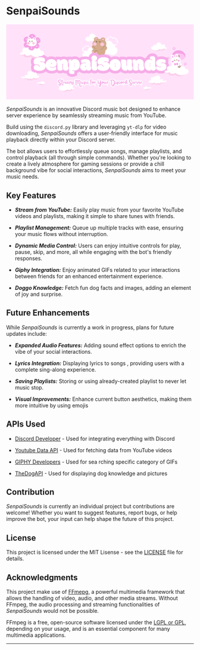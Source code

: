 # SenpaiSounds
![SenpaiSounds banner](/photos/SenpaiSounds_banner.png)

*SenpaiSounds* is an innovative Discord music bot designed to enhance server experience by seamlessly streaming music from YouTube.

Build using the `discord.py` library and leveraging `yt-dlp` for video downloading, *SenpaiSounds* offers a user-friendly interface for music playback directly within your Discord server.

The bot allows users to effortlessly queue songs, manage playlists, and control playback (all through simple commands). Whether you're looking to create a lively atmosphere for gaming sessions or provide a chill background vibe for social interactions, *SenpaiSounds* aims to meet your music needs.


## Key Features
- ***Stream from YouTube:*** Easily play music from your favorite YouTube videos and playlists, making it simple to share tunes with friends.

- ***Playlist Management:***  Queue up multiple tracks with ease, ensuring your music flows without interruption.

- ***Dynamic Media Control:*** Users can enjoy intuitive controls for play, pause, skip, and more, all while engaging with the bot's friendly responses.

- ***Giphy Integration:*** Enjoy animated GIFs related to your interactions between friends for an enhanced entertainment experience.

- ***Doggo Knowledge:*** Fetch fun dog facts and images, adding an element of joy and surprise.

## Future Enhancements
While *SenpaiSounds* is currently a work in progress, plans for future updates include:

- ***Expanded Audio Features:*** Adding sound effect options to enrich the vibe of your social interactions.

- ***Lyrics Integration:*** Displaying lyrics to songs , providing users with a complete sing-along experience. 

- ***Saving Playlists:*** Storing or using already-created playlist to never let music stop.

- ***Visual Improvements:*** Enhance current button aesthetics, making them more intuitive by using emojis


## APIs Used

- [Discord Developer](https://discord.com/developers/docs/intro) - Used for integrating everything with Discord

- [Youtube Data API](https://developers.google.com/youtube/v3) - Used for fetching data from YouTube videos

- [GIPHY Developers](https://developers.giphy.com/) - Used for sea rching specific category of GIFs

- [TheDogAPI](https://thedogapi.com/) - Used for displaying dog knowledge and pictures


## Contribution
*SenpaiSounds* is currently an individual project but contributions are welcome! Whether you want to suggest features, report bugs, or help improve the bot, your input can help shape the future of this project.


## License
This project is licensed under the MIT Lisense - see the [LICENSE](LICENSE) file for details.


## Acknowledgments
This project make use of [FFmepg](https://www.ffmpeg.org/), a powerful multimedia framework that allows the handling of video, audio, and other media streams. Without FFmpeg, the audio processing and streaming functionalities of *SenpaiSounds* would not be possible.

FFmpeg is a free, open-source software licensed under the [LGPL or GPL](https://ffmpeg.org/legal.html), depending on your usage, and is an essential component for many multimedia applications.

---
